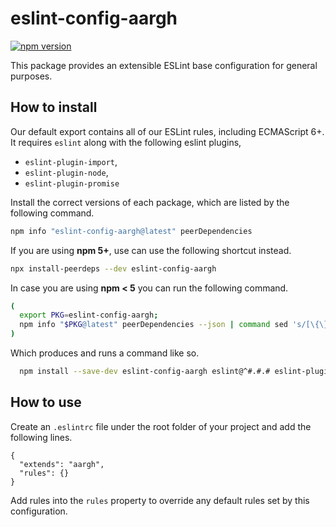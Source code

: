 # eslint-config-aargh #

[![npm version](https://badge.fury.io/js/eslint-config-aargh.svg)](https://badge.fury.io/js/eslint-config-aargh)

This package provides an extensible ESLint base configuration for general purposes.

## How to install ##

Our default export contains all of our ESLint rules, including ECMAScript 6+. It requires `eslint` along with the following eslint plugins,

 * `eslint-plugin-import`,
 * `eslint-plugin-node`,
 * `eslint-plugin-promise`

Install the correct versions of each package, which are listed by the following command.

```sh
npm info "eslint-config-aargh@latest" peerDependencies
```

If you are using **npm 5+**, use can use the following shortcut instead.

```sh
npx install-peerdeps --dev eslint-config-aargh
```

In case you are using **npm < 5** you can run the following command.

```sh
(
  export PKG=eslint-config-aargh;
  npm info "$PKG@latest" peerDependencies --json | command sed 's/[\{\},]//g ; s/: /@/g' | xargs npm install --save-dev "$PKG@latest"
)
```

Which produces and runs a command like so.

```sh
  npm install --save-dev eslint-config-aargh eslint@^#.#.# eslint-plugin-import@^#.#.# eslint-plugin-node@^#.#.# eslint-plugin-promise@^#.#.#
```

## How to use ##

Create an `.eslintrc` file under the root folder of your project and add the following lines.

```
{
  "extends": "aargh",
  "rules": {}
}
```

Add rules into the `rules` property to override any default rules set by this configuration.